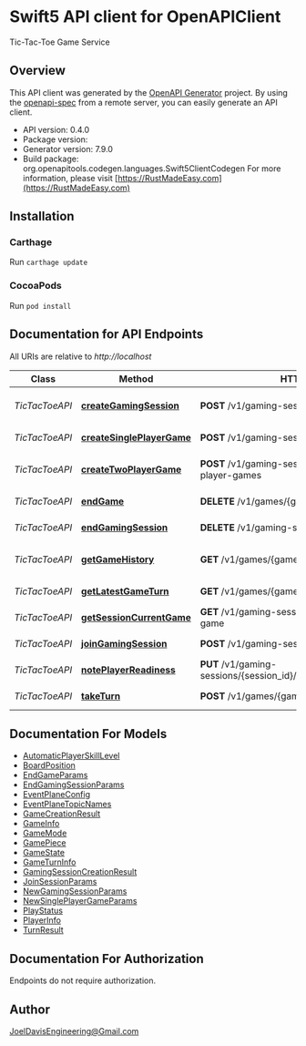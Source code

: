 # Swift5 API client for OpenAPIClient

Tic-Tac-Toe Game Service

## Overview
This API client was generated by the [OpenAPI Generator](https://openapi-generator.tech) project.  By using the [openapi-spec](https://github.com/OAI/OpenAPI-Specification) from a remote server, you can easily generate an API client.

- API version: 0.4.0
- Package version: 
- Generator version: 7.9.0
- Build package: org.openapitools.codegen.languages.Swift5ClientCodegen
For more information, please visit [https://RustMadeEasy.com](https://RustMadeEasy.com)

## Installation

### Carthage

Run `carthage update`

### CocoaPods

Run `pod install`

## Documentation for API Endpoints

All URIs are relative to *http://localhost*

Class | Method | HTTP request | Description
------------ | ------------- | ------------- | -------------
*TicTacToeAPI* | [**createGamingSession**](docs/TicTacToeAPI.md#creategamingsession) | **POST** /v1/gaming-sessions | Creates a new Gaming Session. Returns GamingSessionCreationResult.
*TicTacToeAPI* | [**createSinglePlayerGame**](docs/TicTacToeAPI.md#createsingleplayergame) | **POST** /v1/gaming-sessions/{session_id}/games | Creates a new Game. Returns Game Creation Result.
*TicTacToeAPI* | [**createTwoPlayerGame**](docs/TicTacToeAPI.md#createtwoplayergame) | **POST** /v1/gaming-session/{session_id}/two-player-games | Creates a new Two-Player Game. Returns Game Creation Result.
*TicTacToeAPI* | [**endGame**](docs/TicTacToeAPI.md#endgame) | **DELETE** /v1/games/{game_id} | Closes down the specified Game.
*TicTacToeAPI* | [**endGamingSession**](docs/TicTacToeAPI.md#endgamingsession) | **DELETE** /v1/gaming-sessions/{session_id} | Closes down the specified Gaming Session.
*TicTacToeAPI* | [**getGameHistory**](docs/TicTacToeAPI.md#getgamehistory) | **GET** /v1/games/{game_id}/turns | Retrieves the history of the Game States from the initial move (turn) to the latest
*TicTacToeAPI* | [**getLatestGameTurn**](docs/TicTacToeAPI.md#getlatestgameturn) | **GET** /v1/games/{game_id}/turns/latest | Retrieves details of the specified Game.
*TicTacToeAPI* | [**getSessionCurrentGame**](docs/TicTacToeAPI.md#getsessioncurrentgame) | **GET** /v1/gaming-sessions/{session_id}/current-game | Retrieves the Games in a Gaming Session.
*TicTacToeAPI* | [**joinGamingSession**](docs/TicTacToeAPI.md#joingamingsession) | **POST** /v1/gaming-sessions/players | Adds a Player to the Gaming Session.
*TicTacToeAPI* | [**notePlayerReadiness**](docs/TicTacToeAPI.md#noteplayerreadiness) | **PUT** /v1/gaming-sessions/{session_id}/players/{player_id}/readiness | Sets a Player as ready to Play.
*TicTacToeAPI* | [**takeTurn**](docs/TicTacToeAPI.md#taketurn) | **POST** /v1/games/{game_id}/turns | Make a Game move (turn) for the specified Player.


## Documentation For Models

 - [AutomaticPlayerSkillLevel](docs/AutomaticPlayerSkillLevel.md)
 - [BoardPosition](docs/BoardPosition.md)
 - [EndGameParams](docs/EndGameParams.md)
 - [EndGamingSessionParams](docs/EndGamingSessionParams.md)
 - [EventPlaneConfig](docs/EventPlaneConfig.md)
 - [EventPlaneTopicNames](docs/EventPlaneTopicNames.md)
 - [GameCreationResult](docs/GameCreationResult.md)
 - [GameInfo](docs/GameInfo.md)
 - [GameMode](docs/GameMode.md)
 - [GamePiece](docs/GamePiece.md)
 - [GameState](docs/GameState.md)
 - [GameTurnInfo](docs/GameTurnInfo.md)
 - [GamingSessionCreationResult](docs/GamingSessionCreationResult.md)
 - [JoinSessionParams](docs/JoinSessionParams.md)
 - [NewGamingSessionParams](docs/NewGamingSessionParams.md)
 - [NewSinglePlayerGameParams](docs/NewSinglePlayerGameParams.md)
 - [PlayStatus](docs/PlayStatus.md)
 - [PlayerInfo](docs/PlayerInfo.md)
 - [TurnResult](docs/TurnResult.md)


<a id="documentation-for-authorization"></a>
## Documentation For Authorization

Endpoints do not require authorization.


## Author

JoelDavisEngineering@Gmail.com

